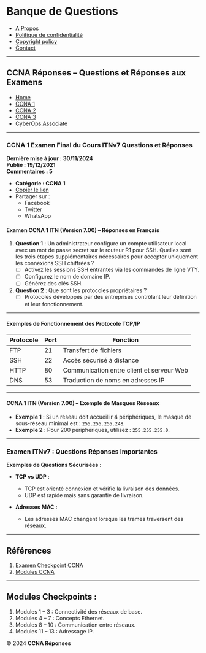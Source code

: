 # Banque de Questions

- [A Propos](#a-propos)
- [Politique de confidentialité](#politique-de-confidentialité)
- [Copyright policy](#copyright-policy)
- [Contact](#contact)

---

## CCNA Réponses – Questions et Réponses aux Examens

- [Home](#home)
- [CCNA 1](#ccna-1)
- [CCNA 2](#ccna-2)
- [CCNA 3](#ccna-3)
- [CyberOps Associate](#cyberops-associate)

---

### CCNA 1 Examen Final du Cours ITNv7 Questions et Réponses

**Dernière mise à jour : 30/11/2024**  
**Publié : 19/12/2021**  
**Commentaires : 5**  

- **Catégorie : CCNA 1**
- [Copier le lien](#copier-le-lien)
- Partager sur :
  - Facebook
  - Twitter
  - WhatsApp  

#### Examen CCNA 1 ITN (Version 7.00) – Réponses en Français

1. **Question 1** : Un administrateur configure un compte utilisateur local avec un mot de passe secret sur le routeur R1 pour SSH. Quelles sont les trois étapes supplémentaires nécessaires pour accepter uniquement les connexions SSH chiffrées ?  
   - [ ] Activez les sessions SSH entrantes via les commandes de ligne VTY.
   - [ ] Configurez le nom de domaine IP.
   - [ ] Générez des clés SSH.

2. **Question 2** : Que sont les protocoles propriétaires ?  
   - [ ] Protocoles développés par des entreprises contrôlant leur définition et leur fonctionnement.  

---

#### Exemples de Fonctionnement des Protocole TCP/IP

| **Protocole**     | **Port**  | **Fonction**                                        |
|--------------------|-----------|----------------------------------------------------|
| FTP               | 21        | Transfert de fichiers                              |
| SSH               | 22        | Accès sécurisé à distance                          |
| HTTP              | 80        | Communication entre client et serveur Web         |
| DNS               | 53        | Traduction de noms en adresses IP                 |

---

#### CCNA 1 ITN (Version 7.00) – Exemple de Masques Réseaux

- **Exemple 1** : Si un réseau doit accueillir 4 périphériques, le masque de sous-réseau minimal est : `255.255.255.248`.  
- **Exemple 2** : Pour 200 périphériques, utilisez : `255.255.255.0`.

---

### **Examen ITNv7 : Questions Réponses Importantes**

**Exemples de Questions Sécurisées :**

- **TCP vs UDP** :  
  - TCP est orienté connexion et vérifie la livraison des données.  
  - UDP est rapide mais sans garantie de livraison.  

- **Adresses MAC** :  
  - Les adresses MAC changent lorsque les trames traversent des réseaux.  

---

## Références

1. [Examen Checkpoint CCNA](#examen-checkpoint-ccna)
2. [Modules CCNA](#modules-ccna)

---

## Modules Checkpoints :

1. Modules 1 – 3 : Connectivité des réseaux de base.  
2. Modules 4 – 7 : Concepts Ethernet.  
3. Modules 8 – 10 : Communication entre réseaux.  
4. Modules 11 – 13 : Adressage IP.  

© 2024 **CCNA Réponses**
